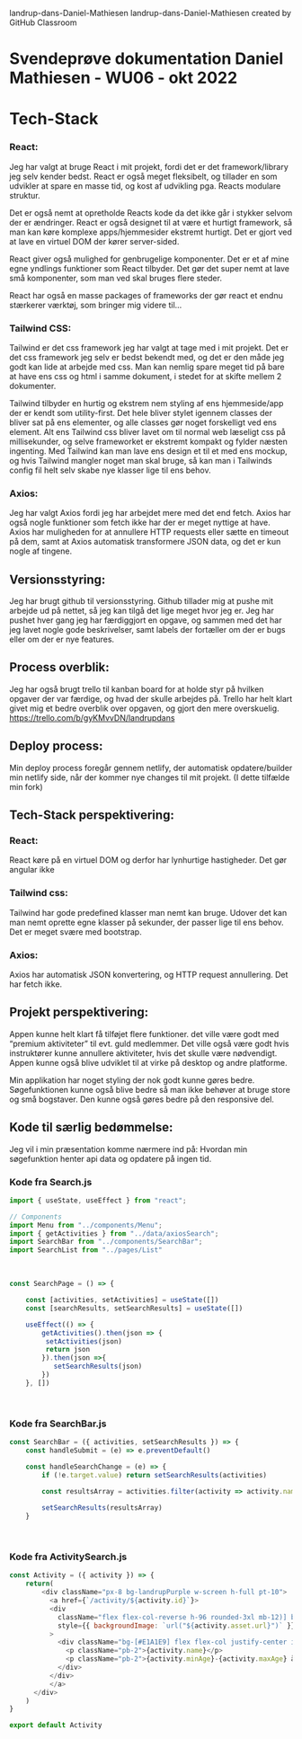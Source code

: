 landrup-dans-Daniel-Mathiesen
landrup-dans-Daniel-Mathiesen created by GitHub Classroom

# Svendeprøve dokumentation Daniel Mathiesen - WU06 - okt 2022


# Tech-Stack

### React:

Jeg har valgt at bruge React i mit projekt, fordi det er det framework/library jeg selv kender bedst. React er også meget fleksibelt, og tillader en som udvikler at spare en masse tid, og kost af udvikling pga. Reacts modulare struktur. 

Det er også nemt at opretholde Reacts kode da det ikke går i stykker selvom der er ændringer. React er også designet til at være et hurtigt framework, så man kan køre komplexe apps/hjemmesider ekstremt hurtigt. Det er gjort ved at lave en virtuel DOM der kører server-sided.

React giver også mulighed for genbrugelige komponenter. Det er et af mine egne yndlings funktioner som React tilbyder. Det gør det super nemt at lave små komponenter, som man ved skal bruges flere steder.

React har også en masse packages of frameworks der gør react et endnu stærkerer værktøj, som bringer mig videre til…


### Tailwind CSS:

Tailwind er det css framework jeg har valgt at tage med i mit projekt. Det er det css framework jeg selv er bedst bekendt med, og det er den måde jeg godt kan lide at arbejde med css. Man kan nemlig spare meget tid på bare at have ens css og html i samme dokument, i stedet for at skifte mellem 2 dokumenter.

Tailwind tilbyder en hurtig og ekstrem nem styling af ens hjemmeside/app der er kendt som utility-first. Det hele bliver stylet igennem classes der bliver sat på ens elementer, og alle classes gør noget forskelligt ved ens element. Alt ens Tailwind css bliver lavet om til normal web læseligt css på millisekunder, og selve frameworket er ekstremt kompakt og fylder næsten ingenting. Med Tailwind kan man lave ens design et til et med ens mockup, og hvis Tailwind mangler noget man skal bruge, så kan man i Tailwinds config fil helt selv skabe nye klasser lige til ens behov.

### Axios:

Jeg har valgt Axios fordi jeg har arbejdet mere med det end fetch.
Axios har også nogle funktioner som fetch ikke har der er meget nyttige at have. Axios har muligheden for at annullere HTTP requests eller sætte en timeout på dem, samt at Axios automatisk transformere JSON data, og det er kun nogle af tingene.

## Versionsstyring:

Jeg har brugt github til versionsstyring. Github tillader mig at pushe mit arbejde ud på nettet, så jeg kan tilgå det lige meget hvor jeg er. Jeg har pushet hver gang jeg har færdiggjort en opgave, og sammen med det har jeg lavet nogle gode beskrivelser, samt labels der fortæller om der er bugs eller om der er nye features.




## Process overblik:

Jeg har også brugt trello til kanban board for at holde styr på hvilken opgaver der var færdige, og hvad der skulle arbejdes på. Trello har helt klart givet mig et bedre overblik over opgaven, og gjort den mere overskuelig. 
https://trello.com/b/gyKMvvDN/landrupdans

## Deploy process:

Min deploy process foregår gennem netlify, der automatisk opdatere/builder min netlify side, når der kommer nye changes til mit projekt. (I dette tilfælde min fork)


## Tech-Stack perspektivering:

### React:
React køre på en virtuel DOM og derfor har lynhurtige hastigheder. Det gør angular ikke

### Tailwind css:

Tailwind har gode predefined klasser man nemt kan bruge. Udover det kan man nemt oprette egne klasser på sekunder, der passer lige til ens behov. Det er meget svære med bootstrap.

### Axios:

Axios har automatisk JSON konvertering, og HTTP request annullering. Det har fetch ikke.  



## Projekt perspektivering:

Appen kunne helt klart få tilføjet flere funktioner. det ville være godt med “premium aktiviteter” til evt. guld medlemmer. Det ville også være godt hvis instruktører kunne annullere aktiviteter, hvis det skulle være nødvendigt. Appen kunne også blive udviklet til at virke på desktop og andre platforme.

Min applikation har noget styling der nok godt kunne gøres bedre. Søgefunktionen kunne også blive bedre så man ikke behøver at bruge store og små bogstaver. Den kunne også gøres bedre på den responsive del.



## Kode til særlig bedømmelse:

Jeg vil i min præsentation komme nærmere ind på: Hvordan min søgefunktion henter api data og opdatere på ingen tid.

### Kode fra Search.js

```javascript
import { useState, useEffect } from "react";

// Components
import Menu from "../components/Menu";
import { getActivities } from "../data/axiosSearch";
import SearchBar from "../components/SearchBar";
import SearchList from "../pages/List" 
```

<br>

```javascript
const SearchPage = () => {

    const [activities, setActivities] = useState([])
    const [searchResults, setSearchResults] = useState([])

    useEffect(() => {
        getActivities().then(json => { 
         setActivities(json)   
         return json
        }).then(json =>{
           setSearchResults(json) 
        })
    }, [])
```

<br>

### Kode fra SearchBar.js

```javascript
const SearchBar = ({ activities, setSearchResults }) => {
    const handleSubmit = (e) => e.preventDefault()

    const handleSearchChange = (e) => {
        if (!e.target.value) return setSearchResults(activities)

        const resultsArray = activities.filter(activity => activity.name.includes(e.target.value) || activity.weekday.includes(e.target.value) || activity.description.includes(e.target.value)) // gets activity titles and bodies
        
        setSearchResults(resultsArray)
    }
```

<br>

### Kode fra ActivitySearch.js

```javascript
const Activity = ({ activity }) => {
    return(
        <div className="px-8 bg-landrupPurple w-screen h-full pt-10">
          <a href={`/activity/${activity.id}`}>
          <div
            className="flex flex-col-reverse h-96 rounded-3xl mb-12)] bg-cover bg-center bg-no-repeat pt-10"
            style={{ backgroundImage: `url("${activity.asset.url}")` }}
          >
            <div className="bg-[#E1A1E9] flex flex-col justify-center items-start text-md font-bold px-3 h-[30%] w-full opacity-90 rounded-tr-[50px] rounded-bl-2xl">
              <p className="pb-2">{activity.name}</p>
              <p className="pb-2">{activity.minAge}-{activity.maxAge} år</p>
            </div>
          </div>
          </a>
      </div> 
    )
}

export default Activity
```
